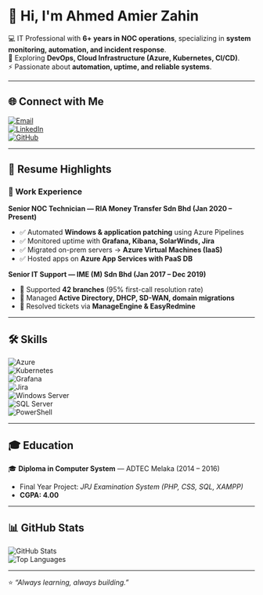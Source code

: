 # 👋 Hi, I'm Ahmed Amier Zahin  

💻 IT Professional with **6+ years in NOC operations**, specializing in **system monitoring, automation, and incident response**.  
🌱 Exploring **DevOps, Cloud Infrastructure (Azure, Kubernetes, CI/CD)**.  
⚡ Passionate about **automation, uptime, and reliable systems**.  

---

## 🌐 Connect with Me  

[![Email](https://img.shields.io/badge/Email-amierzahin%40gmail.com-red?style=for-the-badge&logo=gmail)](mailto:amierzahin@gmail.com)  
[![LinkedIn](https://img.shields.io/badge/LinkedIn-Connect-blue?style=for-the-badge&logo=linkedin)](https://www.linkedin.com/)  
[![GitHub](https://img.shields.io/badge/GitHub-Follow-black?style=for-the-badge&logo=github)](https://github.com/yourusername)  

---

## 📝 Resume Highlights  

### 💼 Work Experience  

**Senior NOC Technician — RIA Money Transfer Sdn Bhd (Jan 2020 – Present)**  
- ✅ Automated **Windows & application patching** using Azure Pipelines  
- ✅ Monitored uptime with **Grafana, Kibana, SolarWinds, Jira**  
- ✅ Migrated on-prem servers → **Azure Virtual Machines (IaaS)**  
- ✅ Hosted apps on **Azure App Services with PaaS DB**  

**Senior IT Support — IME (M) Sdn Bhd (Jan 2017 – Dec 2019)**  
- 🏢 Supported **42 branches** (95% first-call resolution rate)  
- 🔑 Managed **Active Directory, DHCP, SD-WAN, domain migrations**  
- 🎯 Resolved tickets via **ManageEngine & EasyRedmine**  

---

## 🛠 Skills  

![Azure](https://img.shields.io/badge/Azure-Cloud-blue?style=for-the-badge&logo=microsoft-azure)  
![Kubernetes](https://img.shields.io/badge/Kubernetes-K8s-blue?style=for-the-badge&logo=kubernetes)  
![Grafana](https://img.shields.io/badge/Grafana-Monitoring-orange?style=for-the-badge&logo=grafana)  
![Jira](https://img.shields.io/badge/Jira-Atlassian-blue?style=for-the-badge&logo=jira)  
![Windows Server](https://img.shields.io/badge/Windows-Server-0078D6?style=for-the-badge&logo=windows)  
![SQL Server](https://img.shields.io/badge/SQL-Server-red?style=for-the-badge&logo=microsoft-sql-server)  
![PowerShell](https://img.shields.io/badge/PowerShell-Scripting-blue?style=for-the-badge&logo=powershell)  

---

## 🎓 Education  

🎓 **Diploma in Computer System** — ADTEC Melaka (2014 – 2016)  
- Final Year Project: *JPJ Examination System (PHP, CSS, SQL, XAMPP)*  
- **CGPA: 4.00**  

---

## 📊 GitHub Stats  

![GitHub Stats](https://github-readme-stats.vercel.app/api?username=amierzahin&show_icons=true&theme=tokyonight)  
![Top Languages](https://github-readme-stats.vercel.app/api/top-langs/?username=amierzahin&layout=compact&theme=tokyonight)  

---

⭐️ *“Always learning, always building.”*  

